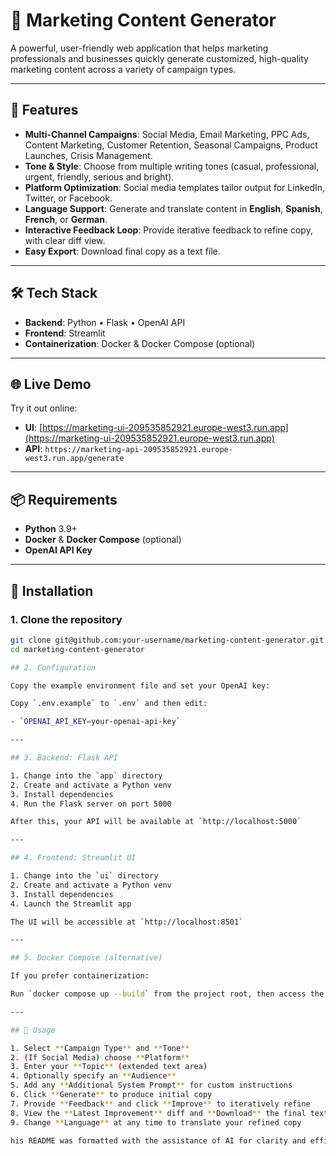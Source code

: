 # 🚀 Marketing Content Generator

A powerful, user-friendly web application that helps marketing professionals and businesses quickly generate customized, high-quality marketing content across a variety of campaign types.

---

## 🎯 Features

- **Multi-Channel Campaigns**: Social Media, Email Marketing, PPC Ads, Content Marketing, Customer Retention, Seasonal Campaigns, Product Launches, Crisis Management.  
- **Tone & Style**: Choose from multiple writing tones (casual, professional, urgent, friendly, serious and bright).  
- **Platform Optimization**: Social media templates tailor output for LinkedIn, Twitter, or Facebook.  
- **Language Support**: Generate and translate content in **English**, **Spanish**, **French**, or **German**.  
- **Interactive Feedback Loop**: Provide iterative feedback to refine copy, with clear diff view.  
- **Easy Export**: Download final copy as a text file.  

---

## 🛠️ Tech Stack

- **Backend**: Python • Flask • OpenAI API  
- **Frontend**: Streamlit  
- **Containerization**: Docker & Docker Compose (optional)  

---

## 🌐 Live Demo

Try it out online:

- **UI**: [https://marketing-ui-209535852921.europe-west3.run.app](https://marketing-ui-209535852921.europe-west3.run.app)  
- **API**: `https://marketing-api-209535852921.europe-west3.run.app/generate`  

---

## 📦 Requirements

- **Python** 3.9+  
- **Docker** & **Docker Compose** (optional)  
- **OpenAI API Key**  

---

## 🚧 Installation

### 1. Clone the repository
```bash
git clone git@github.com:your-username/marketing-content-generator.git
cd marketing-content-generator

## 2. Configuration

Copy the example environment file and set your OpenAI key:

Copy `.env.example` to `.env` and then edit:

- `OPENAI_API_KEY=your-openai-api-key`

---

## 3. Backend: Flask API

1. Change into the `app` directory  
2. Create and activate a Python venv  
3. Install dependencies  
4. Run the Flask server on port 5000  

After this, your API will be available at `http://localhost:5000`

---

## 4. Frontend: Streamlit UI

1. Change into the `ui` directory  
2. Create and activate a Python venv  
3. Install dependencies  
4. Launch the Streamlit app  

The UI will be accessible at `http://localhost:8501`

---

## 5. Docker Compose (alternative)

If you prefer containerization:

Run `docker compose up --build` from the project root, then access the UI at `http://localhost:8501`

---

## 📝 Usage

1. Select **Campaign Type** and **Tone**  
2. (If Social Media) choose **Platform**  
3. Enter your **Topic** (extended text area)  
4. Optionally specify an **Audience**  
5. Add any **Additional System Prompt** for custom instructions  
6. Click **Generate** to produce initial copy  
7. Provide **Feedback** and click **Improve** to iteratively refine  
8. View the **Latest Improvement** diff and **Download** the final text  
9. Change **Language** at any time to translate your refined copy 

his README was formatted with the assistance of AI for clarity and efficiency.
